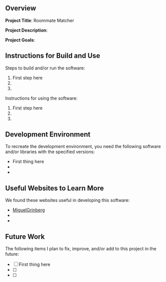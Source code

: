 ## Overview

**Project Title**: Roommate Matcher

**Project Description**:

**Project Goals**:

## Instructions for Build and Use

Steps to build and/or run the software:

1. First step here
2.
3.

Instructions for using the software:

1. First step here
2.
3.

## Development Environment 

To recreate the development environment, you need the following software and/or libraries with the specified versions:

* First thing here
*
*

## Useful Websites to Learn More

We found these websites useful in developing this software:

* [MiguelGrinberg](https://blog.miguelgrinberg.com/post/the-flask-mega-tutorial-part-i-hello-world)
*
*

## Future Work

The following items I plan to fix, improve, and/or add to this project in the future:

* [ ] First thing here
* [ ]
* [ ]
